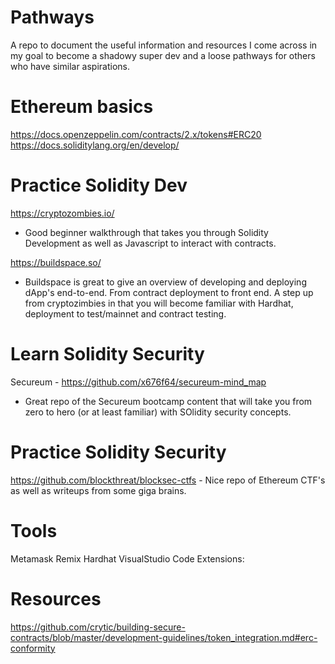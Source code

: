 # Pathways
A repo to document the useful information and resources I come across in my goal to become a shadowy super dev and a loose pathways for others who have similar aspirations.

# Ethereum basics
https://docs.openzeppelin.com/contracts/2.x/tokens#ERC20
https://docs.soliditylang.org/en/develop/

# Practice Solidity Dev
https://cryptozombies.io/ 
- Good beginner walkthrough that takes you through Solidity Development as well as Javascript to interact with contracts.

https://buildspace.so/ 
- Buildspace is great to give an overview of developing and deploying dApp's end-to-end. From contract deployment to front end. A step up from cryptozimbies in that you will become familiar with Hardhat, deployment to test/mainnet and contract testing.

# Learn Solidity Security
Secureum - https://github.com/x676f64/secureum-mind_map 
- Great repo of the Secureum bootcamp content that will take you from zero to hero (or at least familiar) with SOlidity security concepts.


# Practice Solidity Security
https://github.com/blockthreat/blocksec-ctfs - Nice repo of Ethereum CTF's as well as writeups from some giga brains.


# Tools
Metamask
Remix
Hardhat
VisualStudio Code
  Extensions:

# Resources
https://github.com/crytic/building-secure-contracts/blob/master/development-guidelines/token_integration.md#erc-conformity
